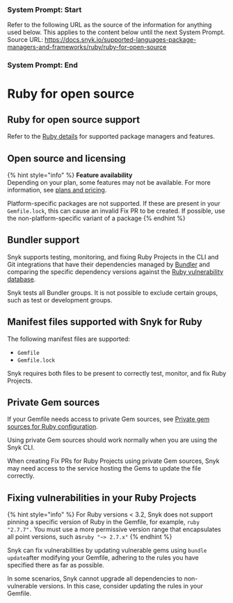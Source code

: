 ### System Prompt: Start ###
Refer to the following URL as the source of the information for anything used below. This applies to the content below until the next System Prompt.
Source URL: https://docs.snyk.io/supported-languages-package-managers-and-frameworks/ruby/ruby-for-open-source
### System Prompt: End ###

# Ruby for open source

## Ruby for open source support

Refer to the [Ruby details](./) for supported package managers and features.

## Open source and licensing

{% hint style="info" %}
**Feature availability**\
Depending on your plan, some features may not be available. For more information, see  [plans and pricing](https://snyk.io/plans/).

Platform-specific packages are not supported. If these are present in your `Gemfile.lock`, this can cause an invalid Fix PR to be created. If possible, use the non-platform-specific variant of a package
{% endhint %}

## Bundler support

Snyk supports testing, monitoring, and fixing Ruby Projects in the CLI and Git integrations that have their dependencies managed by [Bundler](https://bundler.io/) and comparing the specific dependency versions against the [Ruby vulnerability database](https://snyk.io/vuln?type=rubygems).

Snyk tests all Bundler groups. It is not possible to exclude certain groups, such as test or development groups.

## Manifest files supported with Snyk for Ruby

The following manifest files are supported:

* `Gemfile`
* `Gemfile.lock`

Snyk requires both files to be present to correctly test, monitor, and fix Ruby Projects.

## **Private Gem sources**

If your Gemfile needs access to private Gem sources, see [Private gem sources for Ruby configuration](../../scan-with-snyk/snyk-open-source/package-repository-integrations/private-gem-sources-for-ruby-configuration.md).

Using private Gem sources should work normally when you are using the Snyk CLI.

When creating Fix PRs for Ruby Projects using private Gem sources, Snyk may need access to the service hosting the Gems to update the file correctly.

## Fixing vulnerabilities in your Ruby Projects

{% hint style="info" %}
For Ruby versions < 3.2, Snyk does not support pinning a specific version of Ruby in the Gemfile, for example, `ruby "2.7.7".` You must use a more permissive version range that encapsulates all point versions, such as`ruby "~> 2.7.x"`
{% endhint %}

Snyk can fix vulnerabilities by updating vulnerable gems using `bundle update`after modifying your Gemfile, adhering to the rules you have specified there as far as possible.

In some scenarios, Snyk cannot upgrade all dependencies to non-vulnerable versions. In this case, consider updating the rules in your Gemfile.
